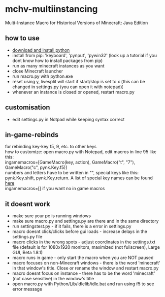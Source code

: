 # mchv-multiinstancing
Multi-Instance Macro for Historical Versions of Minecraft: Java Edition

## how to use
- [download and install python](https://www.python.org/downloads/)<br />
- install from pip: 'keyboard', 'pynput', 'pywin32' (look up a tutorial if you dont know how to install packages from pip)<br />
- run as many minecraft instances as you want<br />
- close Minecraft launcher<br />
- run macro.py with python.exe<br />
- reset using y, livesplit will start if start/stop is set to x (this can be changed in settings.py (you can open it with notepad))<br />
- whenever an instance is closed or opened, restart macro.py<br />

## customisation
- edit settings.py in Notpad while keeping syntax correct

## in-game-rebinds
for rebinding key-key f5, 9, etc. to other keys<br />
how to customize: open macro.py with Notepad, edit macros in line 95 like this:<br />
ingamemacros=[GameMacro(key, action), GameMacro("t", "7"), GameMacro("c", pynk.Key.f5)]<br />
numbers and letters have to be written in "", special keys like this: pynk.Key.shift, pynk.Key.return. A list of special key names can be found [here]( https://pynput.readthedocs.io/en/latest/keyboard.html#pynput.keyboard.Key)<br />
ingamemacros=[] if you want no in game macros<br />

## it doesnt work
- make sure your pc is running windows<br />
- make sure macro.py and settings.py are there and in the same directory<br />
- run settingstest.py - if it fails, there is a error in settings.py<br />
- macro doesnt click/clicks before gui loads - increase delays in the settings.py file<br />
- macro clicks in the wrong spots - adjust coordinates in the settings.txt file (default is for 1080x1920 monitors, maximized (not fullscreen), Large GUI, Beta 1.8.1)<br />
- macro runs in game - only start the macro when you are NOT paused<br />
- macro focuses on non-Minecraft windows - there is the word 'minecraft' in that window's title. Close or rename the window and restart macro.py
- macro doesnt focus on instance - there has to be the word 'minecraft' (not case sensitive) in the window's title
- open macro.py with Python/Lib/idlelib/idle.bat and run using f5 to see error message
